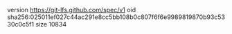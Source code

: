 version https://git-lfs.github.com/spec/v1
oid sha256:025011ef027c44ac291e8cc5bb108b0c807f6f6e9989819870b93c5330c0c5f1
size 10834
